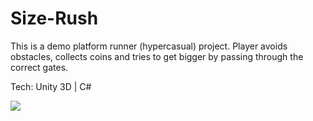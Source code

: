 # Size-Rush

This is a demo platform runner (hypercasual) project. 
Player avoids obstacles, collects coins and tries to get bigger by passing through the correct gates.

Tech: Unity 3D | C#

![](lostPanda2.gif)
